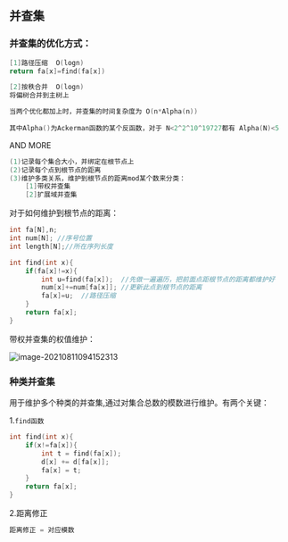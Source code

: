 ## 并查集

### 并查集的优化方式：

```cpp
[1]路径压缩  O(logn)
return fa[x]=find(fa[x])

[2]按秩合并  O(logn)
将偏树合并到主树上

当两个优化都加上时，并查集的时间复杂度为 O(n*Alpha(n))
    
其中Alpha()为Ackerman函数的某个反函数，对于 N<2^2^10^19727都有 Alpha(N)<5
```

AND MORE

```cpp
(1)记录每个集合大小，并绑定在根节点上
(2)记录每个点到根节点的距离
(3)维护多类关系，维护到根节点的距离mod某个数来分类：
    [1]带权并查集
    [2]扩展域并查集

```

对于如何维护到根节点的距离：

```cpp
int fa[N],n;
int num[N]; //序号位置
int length[N];//所在序列长度

int find(int x){
    if(fa[x]!=x){
        int u=find(fa[x]);  //先做一遍遍历，把前面点距根节点的距离都维护好
        num[x]+=num[fa[x]]; //更新此点到根节点的距离
        fa[x]=u;  //路径压缩
    }
    return fa[x];
}
```

带权并查集的权值维护：

![image-20210811094152313](C:\Users\Henry\AppData\Roaming\Typora\typora-user-images\image-20210811094152313.png)

### 种类并查集

用于维护多个种类的并查集,通过对集合总数的模数进行维护。有两个关键：

1.`find函数`

```cpp
int find(int x){
    if(x!=fa[x]){
        int t = find(fa[x]);
        d[x] += d[fa[x]];
        fa[x] = t;
    }
    return fa[x];
}
```

2.距离修正

```cpp
距离修正 = 对应模数
```

